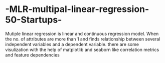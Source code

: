 # -MLR-multipal-linear-regression-50-Startups-
Mutiple linear regression is linear and continuous regression model. When the no. of attributes are more than 1 and finds relationship between several independent variables and a dependent variable. there are some visulization with the help of matplotlib and seaborn like correlation metrics and feature dependencies
